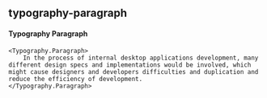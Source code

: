 ## typography-paragraph
#### Typography Paragraph

```
<Typography.Paragraph>
    In the process of internal desktop applications development, many different design specs and implementations would be involved, which might cause designers and developers difficulties and duplication and reduce the efficiency of development.
</Typography.Paragraph>
```